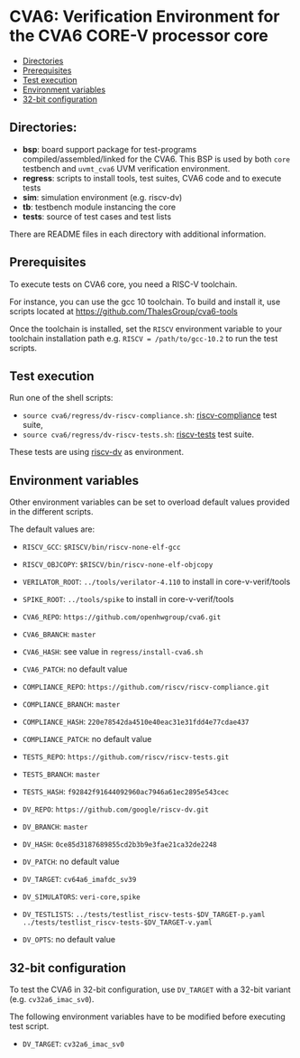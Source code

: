 # CVA6: Verification Environment for the CVA6 CORE-V processor core

- [Directories](#directories)
- [Prerequisites](#prerequisites)
- [Test execution](#test-execution)
- [Environment variables](#environment-variables)
- [32-bit configuration](#32-bit-configuration)

## Directories:
- **bsp**:   board support package for test-programs compiled/assembled/linked for the CVA6.
This BSP is used by both `core` testbench and `uvmt_cva6` UVM verification environment.
- **regress**: scripts to install tools, test suites, CVA6 code and to execute tests
- **sim**:   simulation environment (e.g. riscv-dv)
- **tb**:    testbench module instancing the core
- **tests**: source of test cases and test lists

There are README files in each directory with additional information.

## Prerequisites
To execute tests on CVA6 core, you need a RISC-V toolchain.

For instance, you can use the gcc 10 toolchain.
To build and install it, use scripts located at
https://github.com/ThalesGroup/cva6-tools

Once the toolchain is installed, set the `RISCV` environment variable
to your toolchain installation path e.g. `RISCV = /path/to/gcc-10.2`
to run the test scripts.

## Test execution
Run one of the shell scripts:

- `source cva6/regress/dv-riscv-compliance.sh`:
[riscv-compliance](https://github.com/riscv/riscv-compliance) test suite,
- `source cva6/regress/dv-riscv-tests.sh`:
[riscv-tests](https://github.com/riscv/riscv-tests) test suite.

These tests are using [riscv-dv](https://github.com/google/riscv-dv)
as environment.

## Environment variables
Other environment variables can be set to overload default values
provided in the different scripts.

The default values are:

- `RISCV_GCC`: `$RISCV/bin/riscv-none-elf-gcc`
- `RISCV_OBJCOPY`: `$RISCV/bin/riscv-none-elf-objcopy`
- `VERILATOR_ROOT`: `../tools/verilator-4.110` to install in core-v-verif/tools
- `SPIKE_ROOT`: `../tools/spike` to install in core-v-verif/tools

- `CVA6_REPO`: `https://github.com/openhwgroup/cva6.git`
- `CVA6_BRANCH`: `master`
- `CVA6_HASH`: see value in `regress/install-cva6.sh`
- `CVA6_PATCH`: no default value
- `COMPLIANCE_REPO`: `https://github.com/riscv/riscv-compliance.git`
- `COMPLIANCE_BRANCH`: `master`
- `COMPLIANCE_HASH`: `220e78542da4510e40eac31e31fdd4e77cdae437`
- `COMPLIANCE_PATCH`: no default value
- `TESTS_REPO`: `https://github.com/riscv/riscv-tests.git`
- `TESTS_BRANCH`: `master`
- `TESTS_HASH`: `f92842f91644092960ac7946a61ec2895e543cec`
- `DV_REPO`: `https://github.com/google/riscv-dv.git`
- `DV_BRANCH`: `master`
- `DV_HASH`: `0ce85d3187689855cd2b3b9e3fae21ca32de2248`
- `DV_PATCH`: no default value
- `DV_TARGET`: `cv64a6_imafdc_sv39`
- `DV_SIMULATORS`: `veri-core,spike`
- `DV_TESTLISTS`: `../tests/testlist_riscv-tests-$DV_TARGET-p.yaml
../tests/testlist_riscv-tests-$DV_TARGET-v.yaml`
- `DV_OPTS`: no default value

## 32-bit configuration
To test the CVA6 in 32-bit configuration, use `DV_TARGET` with
a 32-bit variant (e.g. `cv32a6_imac_sv0`).

The following environment variables have to be modified before executing
test script.

- `DV_TARGET`: `cv32a6_imac_sv0`
